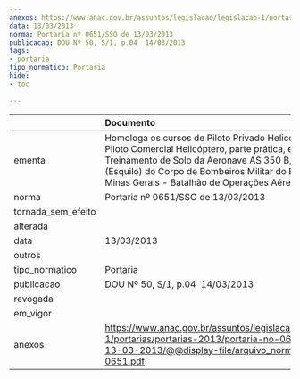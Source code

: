 ```yaml
---
anexos: https://www.anac.gov.br/assuntos/legislacao/legislacao-1/portarias/portarias-2013/portaria-no-0651-sso-de-13-03-2013/@@display-file/arquivo_norma/PA2013-0651.pdf
data: 13/03/2013
norma: Portaria nº 0651/SSO de 13/03/2013
publicacao: DOU Nº 50, S/1, p.04  14/03/2013
tags:
- portaria
tipo_normatico: Portaria
hide: 
- toc 
 
---
```


|                    | Documento                                                                                                                                                                                                                                             |
|:-------------------|:------------------------------------------------------------------------------------------------------------------------------------------------------------------------------------------------------------------------------------------------------|
| ementa             | Homologa os cursos de Piloto Privado Helicóptero e Piloto Comercial Helicóptero, parte prática, e Treinamento de Solo da Aeronave AS 350 B, BA e B2 (Esquilo) do Corpo de Bombeiros Militar do Estado de Minas Gerais - Batalhão de Operações Aéreas. |
| norma              | Portaria nº 0651/SSO de 13/03/2013                                                                                                                                                                                                                    |
| tornada_sem_efeito |                                                                                                                                                                                                                                                       |
| alterada           |                                                                                                                                                                                                                                                       |
| data               | 13/03/2013                                                                                                                                                                                                                                            |
| outros             |                                                                                                                                                                                                                                                       |
| tipo_normatico     | Portaria                                                                                                                                                                                                                                              |
| publicacao         | DOU Nº 50, S/1, p.04  14/03/2013                                                                                                                                                                                                                      |
| revogada           |                                                                                                                                                                                                                                                       |
| em_vigor           |                                                                                                                                                                                                                                                       |
| anexos             | https://www.anac.gov.br/assuntos/legislacao/legislacao-1/portarias/portarias-2013/portaria-no-0651-sso-de-13-03-2013/@@display-file/arquivo_norma/PA2013-0651.pdf                                                                                     |